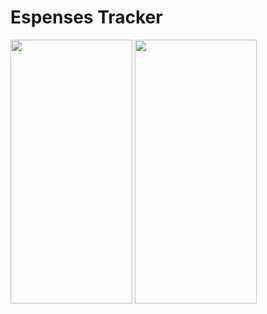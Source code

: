 # Espenses Tracker

<p float="left">
<img src="https://user-images.githubusercontent.com/48721796/220146695-4bdc7f3b-2adc-47ab-9db6-67f496da176e.png" width="195" height="422">
<img src="https://user-images.githubusercontent.com/48721796/220146698-98012311-8951-4b63-8852-416d9348110d.png" width="195" height="422">
</p>
